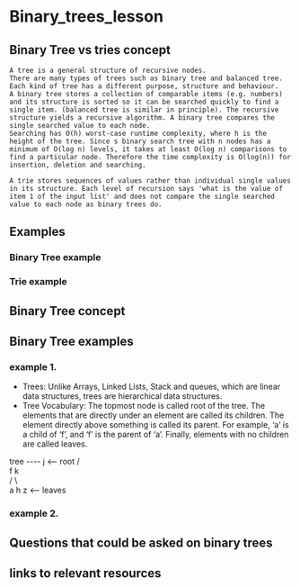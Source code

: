 # Binary_trees_lesson

## Binary Tree vs tries concept
	A tree is a general structure of recursive nodes.
	There are many types of trees such as binary tree and balanced tree.
	Each kind of tree has a different purpose, structure and behaviour. 
	A binary tree stores a collection of comparable items (e.g. numbers) and its structure is sorted so it can be searched quickly to find a single item. (balanced tree is similar in principle). The recursive structure yields a recursive algorithm. A binary tree compares the single searched value to each node.
	Searching has O(h) worst-case runtime complexity, where h is the height of the tree. Since s binary search tree with n nodes has a minimum of O(log n) levels, it takes at least O(log n) comparisons to find a particular node. Therefore the time complexity is O(log(n)) for insertion, deletion and searching. 

	A trie stores sequences of values rather than individual single values in its structure. Each level of recursion says 'what is the value of item 1 of the input list' and does not compare the single searched value to each node as binary trees do.
## Examples
	
### Binary Tree example

### Trie example

## Binary Tree concept

## Binary Tree examples

### example 1.
- Trees: Unlike Arrays, Linked Lists, Stack and queues, which are linear data structures, trees are hierarchical data structures.
- Tree Vocabulary: The topmost node is called root of the tree. The elements that are directly under an element are called its children. The element directly above something is called its parent. For example, ‘a’ is a child of ‘f’, and ‘f’ is the parent of ‘a’. Finally, elements with no children are called leaves.


tree
      ----
       j    <-- root
     /   \
    f      k  
  /   \      \
 a     h      z    <-- leaves 

### example 2.


## Questions that could be asked on binary trees

## links to relevant resources



